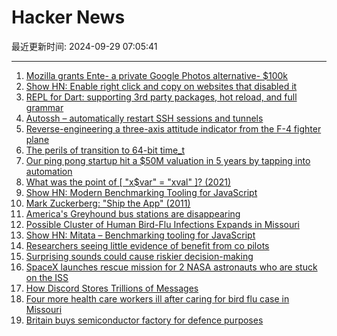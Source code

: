 # Hacker News

最近更新时间: 2024-09-29 07:05:41

--- 
1. [Mozilla grants Ente- a private Google Photos alternative- $100k](https://ente.io/blog/mozilla-builders/) 
2. [Show HN: Enable right click and copy on websites that disabled it](https://chromewebstore.google.com/detail/allow-copy-enable-right-c/ehfmpjdcdldhefieelihdobnjfpalhic) 
3. [REPL for Dart: supporting 3rd party packages, hot reload, and full grammar](https://github.com/fzyzcjy/dart_interactive) 
4. [Autossh – automatically restart SSH sessions and tunnels](https://github.com/Autossh/autossh) 
5. [Reverse-engineering a three-axis attitude indicator from the F-4 fighter plane](http://www.righto.com/2024/09/f4-attitude-indicator.html) 
6. [The perils of transition to 64-bit time_t](https://blogs.gentoo.org/mgorny/2024/09/28/the-perils-of-transition-to-64-bit-time_t/) 
7. [Our ping pong startup hit a $50M valuation in 5 years by tapping into automation](https://fortune.com/2024/09/27/startup-entrepreneurs-automation-ping-pong-sports-venues-tech-saas-smartphone-apps-pingpod-podplay/) 
8. [What was the point of [ "x$var" = "xval" ]? (2021)](https://www.vidarholen.net/contents/blog/?p=1035) 
9. [Show HN: Modern Benchmarking Tooling for JavaScript](https://github.com/evanwashere/mitata) 
10. [Mark Zuckerberg: "Ship the App" (2011)](https://www.techemails.com/p/mark-zuckerberg-ship-photos-app) 
11. [America's Greyhound bus stations are disappearing](https://www.cnn.com/2024/09/28/business/greyhound-bus-chicago-transportation/index.html) 
12. [Possible Cluster of Human Bird-Flu Infections Expands in Missouri](https://www.nytimes.com/2024/09/27/health/bird-flu-cluster-missouri.html) 
13. [Show HN: Mitata – Benchmarking tooling for JavaScript](https://github.com/evanwashere/mitata) 
14. [Researchers seeing little evidence of benefit from co pilots](https://www.cio.com/article/3540579/devs-gaining-little-if-anything-from-ai-coding-assistants.html) 
15. [Surprising sounds could cause riskier decision-making](https://news.yale.edu/2024/09/17/surprising-sounds-could-cause-riskier-decision-making) 
16. [SpaceX launches rescue mission for 2 NASA astronauts who are stuck on the ISS](https://apnews.com/article/spacex-launch-boeing-nasa-stuck-astronauts-e179d0dc6c77d224278fd0430148ff8b) 
17. [How Discord Stores Trillions of Messages](https://discord.com/blog/how-discord-stores-trillions-of-messages) 
18. [Four more health care workers ill after caring for bird flu case in Missouri](https://www.statnews.com/2024/09/27/bird-flu-missouri-four-more-healthcare-workers/) 
19. [Britain buys semiconductor factory for defence purposes](https://ukdefencejournal.org.uk/britain-buys-semiconductor-factory-for-defence-purposes/) 

